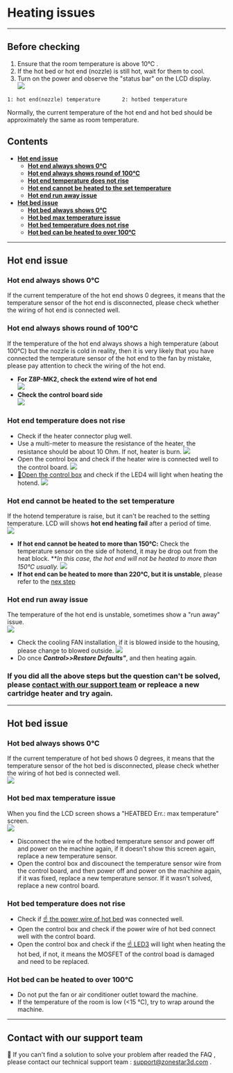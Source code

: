# Heating issues
-----
## Before checking
1. Ensure that the room temperature is above 10℃ .
2. If the hot bed or hot end (nozzle) is still hot, wait for them to cool.
3. Turn on the power and observe the "status bar" on the LCD display.   
![](./LCD_screen.jpg)  
> 
    1: hot end(nozzle) temperature       2: hotbed temperature
Normally, the current temperature of the hot end and hot bed should be approximately the same as room temperature. 

## Contents
- **[Hot end issue](#hot-end-issue)**
  - **[Hot end always shows 0℃](#hot-end-always-shows-0℃)**
  - **[Hot end always shows round of 100℃](#hot-end-always-shows-round-of-100℃)**
  - **[Hot end temperature does not rise](#hot-end-temperature-does-not-rise)**
  - **[Hot end cannot be heated to the set temperature](#hot-end-cannot-be-heated-to-the-set-temperature)**
  - **[Hot end run away issue](#hot-end-run-away-issue)**
- **[Hot bed issue](#hot-bed-issue)**
  - **[Hot bed always shows 0℃](#hot-bed-always-shows-0℃)**
  - **[Hot bed max temperature issue](#hot-bed-max-temperature-issue)**
  - **[Hot bed temperature does not rise](#hot-bed-temperature-does-not-rise)**
  - **[Hot bed can be heated to over 100℃](#hot-bed-can-be-heated-to-over-100℃)**

-----
## Hot end issue
### Hot end always shows 0℃
If the current temperature of the hot end shows 0 degrees, it means that the temperature sensor of the hot end is disconnected, please check whether the wiring of hot end is connected well.   
### Hot end always shows round of 100℃
If the temperature of the hot end always shows a high temperature (about 100℃) but the nozzle is cold in reality, then it is very likely that you have connected the temperature sensor of the hot end to the fan by mistake, please pay attention to check the wiring of the hot end.   
- **For Z8P-MK2, check the extend wire of hot end**    
![](./Hotend_wiring.jpg)      
- **Check the control board side**     
![](../pic/Z8P_wiring.png)
### Hot end temperature does not rise
- Check if the heater connector plug well.  
- Use a multi-meter to measure the resistance of the heater, the resistance should be about 10 Ohm. If not, heater is burn.
![](./measure.jpg)
- Open the control box and check if the heater wire is connected well to the control board.
![](./WireOfheater.jpg)
- [:link:Open the control box](../How_to_open_the_control_box.jpg) and check if the LED4 will light when heating the hotend. 
![](../LEDs.jpg)
### Hot end cannot be heated to the set temperature
If the hotend temperature is raise, but it can't be reached to the setting temperature. LCD will shows **hot end heating fail** after a period of time.  
![](./hotend_heating_fail.jpg)
- **If hot end cannot be heated to more than 150℃:** Check the temperature sensor on the side of hotend, it may be drop out from the heat block. ***In this case, the hot end will not be heated to more than 150℃ usually.*
![](sensorhotenddrop.jpg)
- **If hot end can be heated to more than 220℃, but it is unstable**, please refer to the [nex step](#the-temperature-of-the-hot-end-is-unstable-sometimes-show-a-run-away-issue)
### Hot end run away issue
The temperature of the hot end is unstable, sometimes show a "run away" issue.     
![](./runaway.jpg)
  - Check the cooling FAN installation, if it is blowed inside to the housing, please change to blowed outside.
![](./coolingfan.jpg)
  - Do once  ***Control>>Restore Defaults"***, and then heating again.  
### If you did all the above steps but the question can't be solved, please [**contact with our support team**](#contact-with-our-support-team) or repleace a new cartridge heater and try again. 

-----
## Hot bed issue
### Hot bed always shows 0℃
If the current temperature of hot bed shows 0 degrees, it means that the temperature sensor of the hot bed is disconnected, please check whether the wiring of hot bed is connected well.   
![](./Hotbed_wiring.jpg)
### Hot bed max temperature issue
When you find the LCD screen shows a "HEATBED Err.: max temperature" screen.      
![](./hotbed_max_temperature.jpg)   
- Disconnect the wire of the hotbed temperature sensor and power off and power on the machine again, if it doesn't show this screen again, replace a new temperature sensor.
- Open the control box and discounect the temperature sensor wire from the control board, and then power off and power on the machine again, if it was fixed, replace a new temperature sensor. If it wasn't solved, replace a new control board.
### Hot bed temperature does not rise
- Check if [:point_up: the power wire of hot bed](#hot-bed-always-shows-0℃) was connected well.
- Open the control box and check if the power wire of hot bed connect well with the control board.
- Open the control box and check if the [:point_up: LED3](#21-when-heating-the-hot-end-the-temperature-does-not-rise) will light when heating the hot bed, if not, it means the MOSFET of the control boad is damaged and need to be replaced.
### Hot bed can be heated to over 100℃
- Do not put the fan or air conditioner outlet toward the machine.
- If the temperature of the room is low (<15 ℃), try to wrap around the machine.

--------
## Contact with our support team
:email: If you can't find a solution to solve your problem after readed the FAQ , please contact our technical support team : support@zonestar3d.com .

